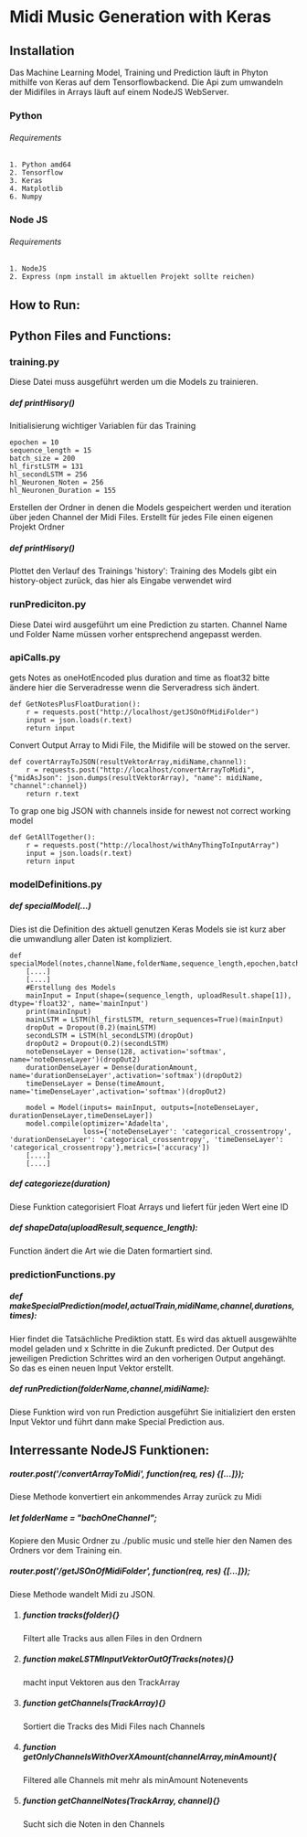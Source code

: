 # Midi Music Generation with Keras
## Installation
Das Machine Learning Model, Training und Prediction läuft in Phyton mithilfe von Keras auf dem Tensorflowbackend.
Die Api zum umwandeln der Midifiles in Arrays läuft auf einem NodeJS WebServer.

  ### Python
  ###### Requirements
    1. Python amd64
    2. Tensorflow 
    3. Keras
    4. Matplotlib
    6. Numpy
### Node JS
  ###### Requirements  
    1. NodeJS
    2. Express (npm install im aktuellen Projekt sollte reichen)
    
## How to Run:


## Python Files and Functions: 

### training.py

Diese Datei muss ausgeführt werden um die Models zu trainieren.

##### def printHisory()

Initialisierung wichtiger Variablen für das Training

```
epochen = 10
sequence_length = 15
batch_size = 200
hl_firstLSTM = 131
hl_secondLSTM = 256
hl_Neuronen_Noten = 256
hl_Neuronen_Duration = 155
```

Erstellen der Ordner in denen die Models gespeichert werden
und iteration über jeden Channel der Midi Files. Erstellt für jedes File einen eigenen Projekt Ordner

##### def printHisory()

Plottet den Verlauf des Trainings
'history': Training des Models gibt ein
history-object zurück, das hier als
Eingabe verwendet wird


### runPrediciton.py
Diese Datei wird ausgeführt um eine Prediction zu starten.
Channel Name und Folder Name müssen vorher entsprechend angepasst werden.


### apiCalls.py

gets Notes as oneHotEncoded plus duration and time as float32 bitte ändere hier die Serveradresse wenn die Serveradress sich 
ändert.
```
def GetNotesPlusFloatDuration():
    r = requests.post("http://localhost/getJSOnOfMidiFolder")
    input = json.loads(r.text)
    return input

```

Convert Output Array to Midi File, the Midifile will be stowed on the server.
```
def covertArrayToJSON(resultVektorArray,midiName,channel):
    r = requests.post("http://localhost/convertArrayToMidi", {"midAsJson": json.dumps(resultVektorArray), "name": midiName, "channel":channel})
    return r.text
```

To grap one big JSON with channels inside for newest not correct working model
```
def GetAllTogether():
    r = requests.post("http://localhost/withAnyThingToInputArray")
    input = json.loads(r.text)
    return input
```

### modelDefinitions.py

##### def specialModel(...)
Dies ist die Definition des aktuell genutzen Keras Models sie ist kurz aber die umwandlung aller Daten ist kompliziert.

```
def specialModel(notes,channelName,folderName,sequence_length,epochen,batch_size,hl_firstLSTM,hl_secondLSTM):
    [....]
	[....]
    #Erstellung des Models
    mainInput = Input(shape=(sequence_length, uploadResult.shape[1]), dtype='float32', name='mainInput')
    print(mainInput)
    mainLSTM = LSTM(hl_firstLSTM, return_sequences=True)(mainInput)
    dropOut = Dropout(0.2)(mainLSTM)
    secondLSTM = LSTM(hl_secondLSTM)(dropOut)
    dropOut2 = Dropout(0.2)(secondLSTM)
    noteDenseLayer = Dense(128, activation='softmax', name='noteDenseLayer')(dropOut2)
    durationDenseLayer = Dense(durationAmount, name='durationDenseLayer',activation='softmax')(dropOut2)
    timeDenseLayer = Dense(timeAmount, name='timeDenseLayer',activation='softmax')(dropOut2)

    model = Model(inputs= mainInput, outputs=[noteDenseLayer, durationDenseLayer,timeDenseLayer])
    model.compile(optimizer='Adadelta',
                  loss={'noteDenseLayer': 'categorical_crossentropy', 'durationDenseLayer': 'categorical_crossentropy', 'timeDenseLayer': 'categorical_crossentropy'},metrics=['accuracy'])
 	[....]
    [....]

```

##### def categorieze(duration)
Diese Funktion categorisiert Float Arrays und liefert für jeden Wert eine ID

##### def shapeData(uploadResult,sequence_length):
Function ändert die Art wie die Daten formartiert sind.

### predictionFunctions.py

##### def makeSpecialPrediction(model,actualTrain,midiName,channel,durations,times):

Hier findet die Tatsächliche Prediktion statt. Es wird das aktuell ausgewählte model geladen und x Schritte in die Zukunft predicted. Der Output des jeweiligen Prediction Schrittes wird an den vorherigen Output angehängt. So das es einen neuen Input Vektor erstellt.


##### def runPrediction(folderName,channel,midiName):

Diese Funktion wird von run Prediction ausgeführt Sie initializiert den ersten Input Vektor und führt dann make Special Prediction aus.

## Interressante NodeJS Funktionen:
##### router.post('/convertArrayToMidi', function(req, res) {[...]});
Diese Methode konvertiert ein ankommendes Array zurück zu Midi

##### let folderName = "bachOneChannel";
Kopiere den Music Ordner zu ./public music und stelle hier den Namen des Ordners vor dem Training ein.

##### router.post('/getJSOnOfMidiFolder', function(req, res) {[...]});
Diese Methode wandelt Midi zu JSON.

1. ##### function tracks(folder){}
 	Filtert alle Tracks aus allen Files in den Ordnern

2. ##### function makeLSTMInputVektorOutOfTracks(notes){}
   macht input Vektoren aus den TrackArray

3. ##### function getChannels(TrackArray){}
   Sortiert die Tracks des Midi Files nach Channels

4. ##### function getOnlyChannelsWithOverXAmount(channelArray,minAmount){
   Filtered alle Channels mit mehr als minAmount Notenevents

5. ##### function getChannelNotes(TrackArray, channel){}
   Sucht sich die Noten in den Channels



 

    